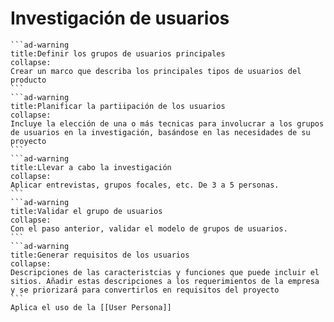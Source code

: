 

<div class="head"><h1>Investigación de usuarios</h1></div>

````ad-abstract
```ad-warning
title:Definir los grupos de usuarios principales
collapse:
Crear un marco que describa los principales tipos de usuarios del producto
```
```ad-warning
title:Planificar la partiipación de los usuarios
collapse:
Incluye la elección de una o más tecnicas para involucrar a los grupos de usuarios en la investigación, basándose en las necesidades de su proyecto
```
```ad-warning
title:Llevar a cabo la investigación
collapse:
Aplicar entrevistas, grupos focales, etc. De 3 a 5 personas.
```
```ad-warning
title:Validar el grupo de usuarios
collapse:
Con el paso anterior, validar el modelo de grupos de usuarios.
```
```ad-warning
title:Generar requisitos de los usuarios
collapse:
Descripciones de las caracteristcias y funciones que puede incluir el sitios. Añadir estas descripciones a los requerimientos de la empresa y se priorizará para convertirlos en requisitos del proyecto
```
Aplica el uso de la [[User Persona]]
````
